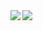 <a href="https://github.com/SawaShuya">
  <img align="left" src="https://github-readme-stats.vercel.app/api?username=SawaShuya&count_private=true&show_icons=true&theme=dracula" />
</a>
<a href="https://github.com/SawaShuya">
  <img align="left" src="https://github-readme-stats.vercel.app/api/top-langs/?username=SawaShuya&theme=dracula&hide=slim,coffeescript,css,dockerfile,shell&langs_count=3" />
</a>
<!--
**SawaShuya/SawaShuya** is a ✨ _special_ ✨ repository because its `README.md` (this file) appears on your GitHub profile.

Here are some ideas to get you started:

- 🔭 I’m currently working on ...
- 🌱 I’m currently learning ...
- 👯 I’m looking to collaborate on ...
- 🤔 I’m looking for help with ...
- 💬 Ask me about ...
- 📫 How to reach me: ...
- 😄 Pronouns: ...
- ⚡ Fun fact: ...
-->
